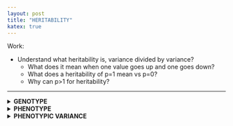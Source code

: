 ```yaml
---
layout: post
title: "HERITABILITY"
katex: true
---
```

Work:
- Understand what heritability is, variance divided by variance?
	- What does it mean when one value goes up and one goes down?
	- What does a heritability of p=1 mean vs p=0?
	- Why can p>1 for heritability?

<hr>

<details class="collapse-box"><summary class="collapse-box-p"><b>GENOTYPE</b></summary><div markdown="1">

- N/A

<p class="collapse-box-p">END</p></div></details>

<details class="collapse-box"><summary class="collapse-box-p"><b>PHENOTYPE</b></summary><div markdown="1">

- N/A

<p class="collapse-box-p">END</p></div></details>

<details class="collapse-box"><summary class="collapse-box-p"><b>PHENOTYPIC VARIANCE</b></summary><div markdown="1">

- N/A

<p class="collapse-box-p">END</p></div></details>


[jekyll-docs]: http://jekyllrb.com/docs/home
[jekyll-gh]:   https://github.com/jekyll/jekyll
[jekyll-talk]: https://talk.jekyllrb.com/
